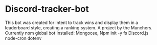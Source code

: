 # Discord-tracker-bot

This bot was created for intent to track wins and display them in a leaderboard style, creating a ranking system.
A project by the Munchers. 
Currently nom global bot 
Installed:
Mongoose,
Npm init -y
fs
Discord.js
node-cron
dotenv
